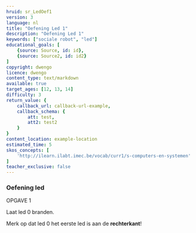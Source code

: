 ```yaml
---
hruid: sr_LedOef1
version: 3
language: nl
title: "Oefening Led 1"
description: "Oefening Led 1"
keywords: ["sociale robot", "led"]
educational_goals: [
    {source: Source, id: id}, 
    {source: Source2, id: id2}
]
copyright: dwengo
licence: dwengo
content_type: text/markdown
available: true
target_ages: [12, 13, 14]
difficulty: 3
return_value: {
    callback_url: callback-url-example,
    callback_schema: {
        att: test,
        att2: test2
    }
}
content_location: example-location
estimated_time: 5
skos_concepts: [
    'http://ilearn.ilabt.imec.be/vocab/curr1/s-computers-en-systemen'
]
teacher_exclusive: false
---
```


### Oefening led

OPGAVE 1

Laat led 0 branden.

Merk op dat led 0 het eerste led is aan de **rechterkant**!
